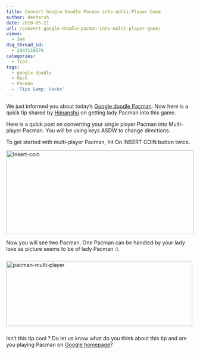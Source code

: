 ```yaml
---
title: Convert Google Doodle Pacman into multi-Player Game
author: denharsh
date: 2010-05-21
url: /convert-google-doodle-pacman-into-multi-player-game/
views:
  - 344
dsq_thread_id:
  - 2947110579
categories:
  - Tips
tags:
  - google doodle
  - Hack
  - Pacman
  - 'Tips &amp; Hacks'
---
```

We just informed you about today’s <a href="http://devilsworkshop.org/google-doodle-presents-pacman/" target="_blank">Google doodle Pacman</a>. Now here is a quick tip shared by <a href="http://twitter.com/techim/status/14437974046" onclick="_gaq.push(['_trackEvent', 'outbound-article', 'http://twitter.com/techim/status/14437974046', 'Himanshu']);" target="_blank">Himanshu</a> on getting lady Pacman into this game.

Here is a quick post on converting your single player Pacman into Multi-player Pacman. You will be using keys ASDW to change directions.

To get started with multi-player Pacman, hit On INSERT COIN button twice.

[<img class="wp-image-53558" style="float: none;margin-left: auto;margin-right: auto;border-width: 0px" src="http://cdn.devilsworkshop.org/files/2010/05/Insertcoin_thumb.png" border="0" alt="Insert-coin" width="504" height="225" />][1]

Now you will see two Pacman. One Pacman can be handled by your lady love as picture seems to be of lady Pacman :).

[<img style="float: none;margin: 10px auto;border-width: 0px" src="http://cdn.devilsworkshop.org/files/2010/05/pacmanmultiplayer_thumb.png" border="0" alt="pacman-multi-player" width="500" height="175" />][2]

Isn&#8217;t this tip cool ? Do let us know what do you think about this tip and are you playing Pacman on <a href="http://www.google.com" onclick="_gaq.push(['_trackEvent', 'outbound-article', 'http://www.google.com', 'Google homepage']);" target="_blank">Google homepage</a>?

 [1]: http://cdn.devilsworkshop.org/files/2010/05/Insertcoin.png
 [2]: http://cdn.devilsworkshop.org/files/2010/05/pacmanmultiplayer.png
